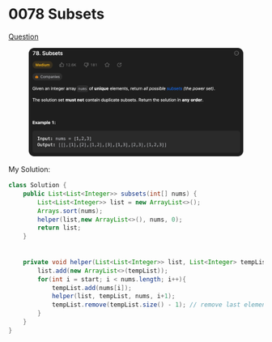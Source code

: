 # 0078 Subsets

[Question](https://leetcode.com/problems/subsets/?envType=study-plan\&id=algorithm-ii)

<figure><img src="../.gitbook/assets/image (3) (1).png" alt=""><figcaption></figcaption></figure>



My Solution:

```java
class Solution {
    public List<List<Integer>> subsets(int[] nums) {
        List<List<Integer>> list = new ArrayList<>();
        Arrays.sort(nums);
        helper(list,new ArrayList<>(), nums, 0);
        return list;
    }


    private void helper(List<List<Integer>> list, List<Integer> tempList, int[] nums, int start){
        list.add(new ArrayList<>(tempList));
        for(int i = start; i < nums.length; i++){
            tempList.add(nums[i]);
            helper(list, tempList, nums, i+1);
            tempList.remove(tempList.size() - 1); // remove last element
        }
    }
}
```

